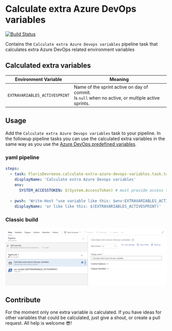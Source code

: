 # Calculate extra Azure DevOps variables
[![Build Status](https://dev.azure.com/florisdevreese/Azure%20Devops%20Extensions/_apis/build/status/FlorisDevreese.Azure-DevOps-Extensions?branchName=master)](https://dev.azure.com/florisdevreese/Azure%20Devops%20Extensions/_build/latest?definitionId=2&branchName=master)

Contains the `Calculate extra Azure Devops variables` pipeline task that calculates extra Azure DevOps related environment variables

## Calculated extra variables
| Environment Variable | Meaning |
|-|-|
| `EXTRAVARIABLES_ACTIVESPRINT` | Name of the sprint active on day of commit.<br>Is `null` when no active, or multiple active sprints.|

## Usage
Add the `Calculate extra Azure Devops variables` task to your pipeline. In the followup pipeline tasks you can use the calculated extra variables in the same way as you use the [Azure DevOps predefined variables](https://docs.microsoft.com/en-us/azure/devops/pipelines/build/variables).

### yaml pipeline
```yml
steps:
  - task: FlorisDevreese.calculate-extra-azure-devops-variables.task.task@1
    displayName: 'Calculate extra Azure Devops variables'
    env:
      SYSTEM_ACCESSTOKEN: $(System.AccessToken) # must provide access to SYSTEM_ACCESSTOKEN
    
  - pwsh: 'Write-Host "use variable like this: $env:EXTRAVARIABLES_ACTIVESPRINT"'
    displayName: 'or like like this: $(EXTRAVARIABLES_ACTIVESPRINT)'
```

### Classic build
![classic build screenshot](https://github.com/FlorisDevreese/Azure-DevOps-Extensions/raw/master/calculate-extra-azure-devops-variables/images/classic-build-screenshot.png)

## Contribute
For the moment only one extra variable is calculated. If you have ideas for other variables that could be calculated, just give a shout, or create a pull request. All help is welcome 😎!